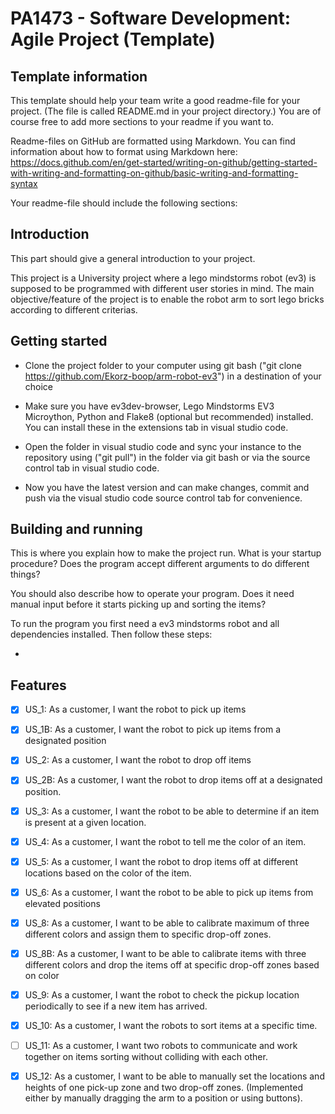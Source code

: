 # PA1473 - Software Development: Agile Project (Template)

## Template information
This template should help your team write a good readme-file for your project. (The file is called README.md in your project directory.)
You are of course free to add more sections to your readme if you want to.

Readme-files on GitHub are formatted using Markdown. You can find information about how to format using Markdown here: https://docs.github.com/en/get-started/writing-on-github/getting-started-with-writing-and-formatting-on-github/basic-writing-and-formatting-syntax

Your readme-file should include the following sections:


## Introduction

This part should give a general introduction to your project.

This project is a University project where a lego mindstorms robot (ev3) is supposed to be programmed with different user stories in mind. 
The main objective/feature of the project is to enable the robot arm to sort lego bricks according to different criterias. 


## Getting started
* Clone the project folder to your computer using git bash ("git clone https://github.com/Ekorz-boop/arm-robot-ev3") in a destination of your choice

* Make sure you have ev3dev-browser, Lego Mindstorms EV3 Microython, Python and Flake8 (optional but recommended) installed. You can install these in the extensions
tab in visual studio code. 

* Open the folder in visual studio code and sync your instance to the repository using ("git pull") in the folder via git bash or via the source control tab in visual studio code.

* Now you have the latest version and can make changes, commit and push via the visual studio code source control tab for convenience.


## Building and running

This is where you explain how to make the project run. What is your startup procedure? Does the program accept different arguments to do different things?

You should also describe how to operate your program. Does it need manual input before it starts picking up and sorting the items?

To run the program you first need a ev3 mindstorms robot and all dependencies installed. Then follow these steps:

* 


## Features
- [x] US_1:  As a customer, I want the robot to pick up items
- [x] US_1B: As a customer, I want the robot to pick up items from a designated position
- [x] US_2: As a customer, I want the robot to drop off items
- [x] US_2B: As a customer, I want the robot to drop items off at a designated position.
- [x] US_3: As a customer, I want the robot to be able to determine if an item is present at a given location.
- [x] US_4: As a customer, I want the robot to tell me the color of an item.
- [x] US_5: As a customer, I want the robot to drop items off at different locations based on the color of the item.
- [x] US_6: As a customer, I want the robot to be able to pick up items from elevated positions
- [x] US_8: As a customer, I want to be able to calibrate maximum of three different colors and assign them to specific drop-off zones.
- [x] US_8B: As a customer, I want to be able to calibrate items with three different colors and drop the items off at specific drop-off zones based on color
- [x] US_9: As a customer, I want the robot to check the pickup location periodically to see if a new item has arrived.
- [x] US_10: As a customer, I want the robots to sort items at a specific time. 
- [ ] US_11: As a customer, I want two robots to communicate and work together on items sorting without colliding with each other.
- [x] US_12: As a customer, I want to be able to manually set the locations and heights of one pick-up zone and two drop-off zones. (Implemented either by manually dragging the arm to a position or using buttons).


